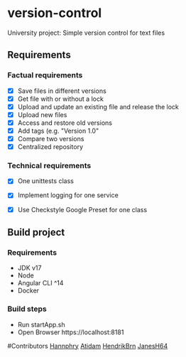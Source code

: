 # version-control
University project: Simple version control for text files

## Requirements
### Factual requirements
- [x] Save files in different versions 
- [x] Get file with or without a lock 
- [x] Upload and update an existing file and release the lock 
- [x] Upload new files 
- [x] Access and restore old versions 
- [x] Add tags (e.g. "Version 1.0" 
- [x] Compare two versions
- [x] Centralized repository 
### Technical requirements
- [x] One unittests class
- [x] Implement logging for one service
- [x] Use Checkstyle Google Preset for one class

 
## Build project
### Requirements
- JDK v17
- Node
- Angular CLI ^14
- Docker

### Build steps
- Run startApp.sh
- Open Browser https://localhost:8181


#Contributors
[Hannphry](https://github.com/hannphry)
[Atidam](https://github.com/atidam)
[HendrikBrn](https://github.com/HendrikBrn)
[JanesH64](https://github.com/JanesH64)
